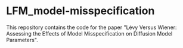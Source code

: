 # LFM_model-misspecification

This repository contains the code for the paper "Lévy Versus Wiener: Assessing the Effects of Model Misspecification on Diffusion Model Parameters".
